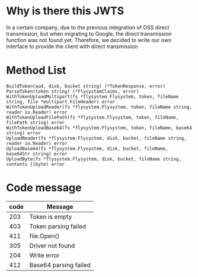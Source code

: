 # Why is there this JWTS

In a certain company, due to the previous integration of OSS direct transmission, but when migrating to Google, the direct transmission function was not found yet. Therefore, we decided to write our own interface to provide the client with direct transmission

# Method List

~~~
BuildToken(aud, disk, bucket string) (*TokenResponse, error)
ParseToken(token string) (*FlysystemClaims, error)
WithTokenUploadMultipart(fs *flysystem.Flysystem, token, fileName string, file *multipart.FileHeader) error
WithTokenUploadReader(fs *flysystem.Flysystem, token, fileName string, reader io.Reader) error 
WithTokenUploadFilePath(fs *flysystem.Flysystem, token, fileName, filePath string) error
WithTokenUploadBase64(fs *flysystem.Flysystem, token, fileName, base64 string) error
UploadReader(fs *flysystem.Flysystem, disk, bucket, fileName string, reader io.Reader) error
UploadBase64(fs *flysystem.Flysystem, disk, bucket, fileName, base64Str string) error 
UploadByte(fs *flysystem.Flysystem, disk, bucket, fileName string, contents []byte) error
~~~

# Code message

| code | Message               |
| ---- | --------------------- |
| 203  | Token is empty        |
| 403  | Token parsing failed  |
| 411  | file.Open()           |
| 305  | Driver  not found     |
| 204  | Write error           |
| 412  | Base64 parsing failed |

